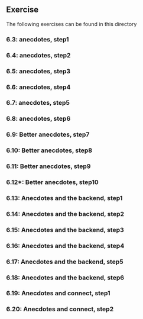 ## Exercise

The following exercises can be found in this directory

### 6.3: anecdotes, step1

### 6.4: anecdotes, step2

### 6.5: anecdotes, step3

### 6.6: anecdotes, step4

### 6.7: anecdotes, step5

### 6.8: anecdotes, step6

### 6.9: Better anecdotes, step7

### 6.10: Better anecdotes, step8

### 6.11: Better anecdotes, step9

### 6.12*: Better anecdotes, step10

### 6.13: Anecdotes and the backend, step1

### 6.14: Anecdotes and the backend, step2

### 6.15: Anecdotes and the backend, step3

### 6.16: Anecdotes and the backend, step4

### 6.17: Anecdotes and the backend, step5

### 6.18: Anecdotes and the backend, step6

### 6.19: Anecdotes and connect, step1

### 6.20: Anecdotes and connect, step2